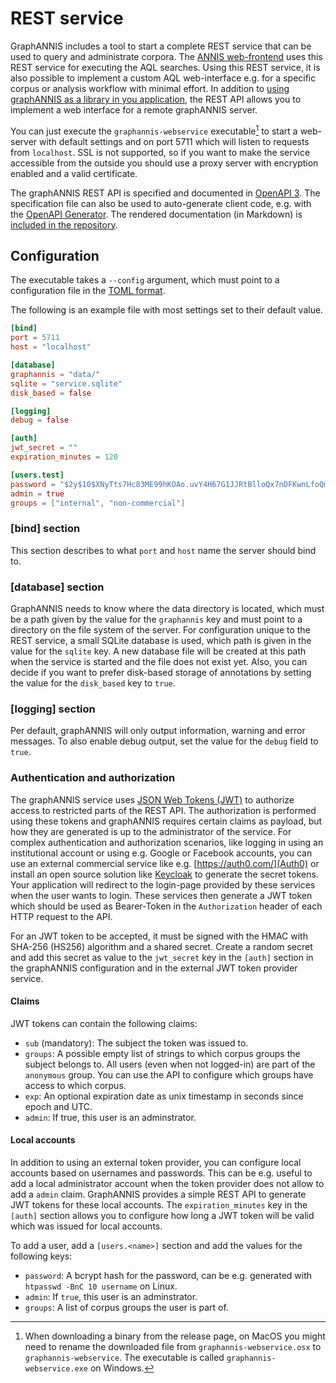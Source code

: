 # REST service

GraphANNIS includes a tool to start a complete REST service that can be used to query and administrate corpora.
The [ANNIS web-frontend](https://github.com/korpling/ANNIS) uses this REST service for executing the AQL searches.
Using this REST service, it is also possible to implement a custom AQL web-interface e.g. for a specific corpus or analysis workflow with minimal effort.
In addition to [using graphANNIS as a library in you application](./embed.md), the REST API allows you to implement a web interface for a remote graphANNIS server.

You can just execute the `graphannis-webservice` executable[^rename] to start a web-server with default settings and on port 5711 which will listen to requests from `localhost`.
SSL is not supported, so if you want to make the service accessible from the outside you should use a proxy server with encryption enabled and a valid certificate.

The graphANNIS REST API is specified and documented in [OpenAPI 3](https://swagger.io/docs/specification/about/).
The specification file can also be used to auto-generate client code, e.g. with the [OpenAPI Generator](https://github.com/OpenAPITools/openapi-generator#overview).
The rendered documentation (in Markdown) is [included in the repository](https://github.com/korpling/graphANNIS/tree/develop/webservice/docs/).

## Configuration

The executable takes a `--config` argument, which must point to a configuration file in the [TOML format](https://toml.io).

The following is an example file with most settings set to their default value.

```toml
[bind]
port = 5711
host = "localhost"

[database]
graphannis = "data/"
sqlite = "service.sqlite"
disk_based = false

[logging]
debug = false

[auth]
jwt_secret = ""
expiration_minutes = 120

[users.test]
password = "$2y$10$XNyTts7Hc83ME99hKOAo.uvY4H67G1JJRtBlloQx7nDFKwnLfoQmS"
admin = true
groups = ["internal", "non-commercial"]
```

### [bind] section

This section describes to what `port` and `host` name the server should bind to.

### [database] section

GraphANNIS needs to know where the data directory is located, which must be a path given by the value for the `graphannis` key and must point to a directory on the file system of the server.
For configuration unique to the REST service, a small SQLite database is used, which path is given in the value for the `sqlite` key.
A new database file will be created at this path when the service is started and the file does not exist yet.
Also, you can decide if you want to prefer disk-based storage of annotations by setting the value for the `disk_based` key to `true`.

### [logging] section

Per default, graphANNIS will only output information, warning and error messages.
To also enable debug output, set the value for the `debug` field to `true`.

### Authentication and authorization

The graphANNIS service uses [JSON Web Tokens (JWT)](https://jwt.io/) to authorize access to restricted parts of the REST API.
The authorization is performed using these tokens and graphANNIS requires certain claims as payload, but how they are generated is up to the administrator of the service.
For complex authentication and authorization scenarios, like logging in using an institutional account or using e.g. Google or Facebook accounts, you can use an external commercial service like e.g. [https://auth0.com/](Auth0) or install an open source solution like [Keycloak](https://www.keycloak.org/) to generate the secret tokens.
Your application will redirect to the login-page provided by these services when the user wants to login.
These services then generate a JWT token which should be used as Bearer-Token in the `Authorization` header of each HTTP request to the API.

For an JWT token to be accepted, it must be signed with the HMAC with SHA-256 (HS256) algorithm and a shared secret.
Create a random secret and add this secret as value to the `jwt_secret` key in the `[auth]` section in the graphANNIS configuration and in the external JWT token provider service.

#### Claims

JWT tokens can contain the following claims:

- `sub` (mandatory): The subject the token was issued to.
- `groups`: A possible empty list of strings to which corpus groups the subject belongs to. All users (even when not logged-in) are part of the `anonymous` group. You can use the API to configure which groups have access to which corpus.
- `exp`: An optional expiration date as unix timestamp in seconds since epoch and UTC.
- `admin`: If true, this user is an adminstrator.

#### Local accounts

In addition to using an external token provider, you can configure local accounts based on usernames and passwords.
This can be e.g. useful to add a local administrator account when the token provider does not allow to add a `admin` claim.
GraphANNIS provides a simple REST API to generate JWT tokens for these local accounts.
The `expiration_minutes` key in the `[auth]` section allows you to configure how long a JWT token will be valid which was issued for local accounts.

To add a user, add a `[users.<name>]` section and add the values for the following keys:

- `password`: A bcrypt hash for the password, can be e.g. generated with `htpasswd -BnC 10 username` on Linux.
- `admin`: If `true`, this user is an adminstrator.
- `groups`: A list of corpus groups the user is part of.

[^rename]: When downloading a binary from the release page, on MacOS you might need to rename the downloaded file from `graphannis-webservice.osx` to `graphannis-webservice`. The executable is called `graphannis-webservice.exe` on Windows.
